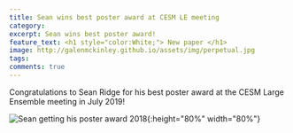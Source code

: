```yaml
---
title: Sean wins best poster award at CESM LE meeting
category: 
excerpt: Sean wins best poster award!
feature_text: <h1 style="color:White;"> New paper </h1>
image: http://galenmckinley.github.io/assets/img/perpetual.jpg
tags: 
comments: true
---
```


Congratulations to Sean Ridge for his best poster award at the CESM Large Ensemble meeting in July 2019!

![Sean getting his poster award 2018]({{site.baseurl}}/assets/img/LEmeeting2019_bestposter_ridge.jpg){:height="80%" width="80%"} 

